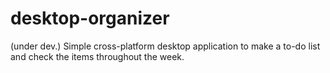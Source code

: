 # desktop-organizer
(under dev.) Simple cross-platform desktop application to make a to-do list and check the items throughout the week.  
